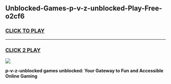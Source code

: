 
## Unblocked-Games-p-v-z-unblocked-Play-Free-o2cf6
<h3>
<a href="https://premium76.site?title=p-v-z-unblocked&ref=12A">CLICK TO PLAY</a></h3>
<hr>

<h3>
<a href="https://premium76.site?title=p-v-z-unblocked&ref=12A">CLICK 2 PLAY</a>
  
</h3>

<a href="https://premium76.site?title=p-v-z-unblocked&ref=12A"><img src="https://clearcache.store/games.png"></a>


**p-v-z-unblocked games unblocked: Your Gateway to Fun and Accessible Online Gaming**
